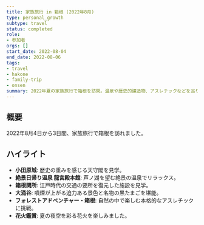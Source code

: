 ```yaml
---
title: 家族旅行 in 箱根 (2022年8月)
type: personal_growth
subtype: travel
status: completed
role:
- 参加者
orgs: []
start_date: 2022-08-04
end_date: 2022-08-06
tags:
- travel
- hakone
- family-trip
- onsen
summary: 2022年夏の家族旅行で箱根を訪問。温泉や歴史的建造物、アスレチックなどを巡り、リフレッシュした3日間。
---
```

## 概要

2022年8月4日から3日間、家族旅行で箱根を訪れました。

## ハイライト

- **小田原城**: 歴史の重みを感じる天守閣を見学。
- **絶景日帰り温泉 龍宮殿本館**: 芦ノ湖を望む絶景の温泉でリラックス。
- **箱根関所**: 江戸時代の交通の要所を復元した施設を見学。
- **大涌谷**: 噴煙が上がる迫力ある景色と名物の黒たまごを堪能。
- **フォレストアドベンチャー・箱根**: 自然の中で楽しむ本格的なアスレチックに挑戦。
- **花火鑑賞**: 夏の夜空を彩る花火を楽しみました。
